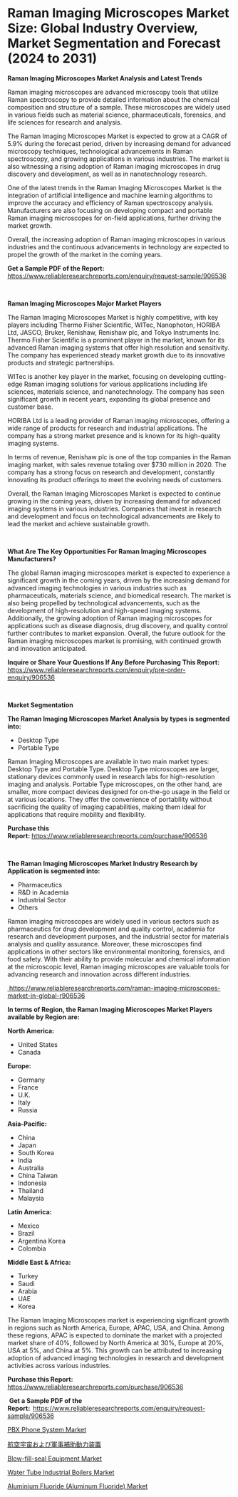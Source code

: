 <p><h1>Raman Imaging Microscopes Market Size: Global Industry Overview, Market Segmentation and Forecast (2024 to 2031)</h1></p><p><strong>Raman Imaging Microscopes Market Analysis and Latest Trends</strong></p>
<p><p>Raman imaging microscopes are advanced microscopy tools that utilize Raman spectroscopy to provide detailed information about the chemical composition and structure of a sample. These microscopes are widely used in various fields such as material science, pharmaceuticals, forensics, and life sciences for research and analysis.</p><p>The Raman Imaging Microscopes Market is expected to grow at a CAGR of 5.9% during the forecast period, driven by increasing demand for advanced microscopy techniques, technological advancements in Raman spectroscopy, and growing applications in various industries. The market is also witnessing a rising adoption of Raman imaging microscopes in drug discovery and development, as well as in nanotechnology research.</p><p>One of the latest trends in the Raman Imaging Microscopes Market is the integration of artificial intelligence and machine learning algorithms to improve the accuracy and efficiency of Raman spectroscopy analysis. Manufacturers are also focusing on developing compact and portable Raman imaging microscopes for on-field applications, further driving the market growth.</p><p>Overall, the increasing adoption of Raman imaging microscopes in various industries and the continuous advancements in technology are expected to propel the growth of the market in the coming years.</p></p>
<p><strong>Get a Sample PDF of the Report:&nbsp;</strong> <a href="https://www.reliableresearchreports.com/enquiry/request-sample/906536">https://www.reliableresearchreports.com/enquiry/request-sample/906536</a></p>
<p>&nbsp;</p>
<p><strong>Raman Imaging Microscopes Major Market Players</strong></p>
<p><p>The Raman Imaging Microscopes Market is highly competitive, with key players including Thermo Fisher Scientific, WITec, Nanophoton, HORIBA Ltd, JASCO, Bruker, Renishaw, Renishaw plc, and Tokyo Instruments Inc. Thermo Fisher Scientific is a prominent player in the market, known for its advanced Raman imaging systems that offer high resolution and sensitivity. The company has experienced steady market growth due to its innovative products and strategic partnerships.</p><p>WITec is another key player in the market, focusing on developing cutting-edge Raman imaging solutions for various applications including life sciences, materials science, and nanotechnology. The company has seen significant growth in recent years, expanding its global presence and customer base.</p><p>HORIBA Ltd is a leading provider of Raman imaging microscopes, offering a wide range of products for research and industrial applications. The company has a strong market presence and is known for its high-quality imaging systems.</p><p>In terms of revenue, Renishaw plc is one of the top companies in the Raman imaging market, with sales revenue totaling over $730 million in 2020. The company has a strong focus on research and development, constantly innovating its product offerings to meet the evolving needs of customers.</p><p>Overall, the Raman Imaging Microscopes Market is expected to continue growing in the coming years, driven by increasing demand for advanced imaging systems in various industries. Companies that invest in research and development and focus on technological advancements are likely to lead the market and achieve sustainable growth.</p></p>
<p>&nbsp;</p>
<p><strong>What Are The Key Opportunities For Raman Imaging Microscopes Manufacturers?</strong></p>
<p><p>The global Raman imaging microscopes market is expected to experience a significant growth in the coming years, driven by the increasing demand for advanced imaging technologies in various industries such as pharmaceuticals, materials science, and biomedical research. The market is also being propelled by technological advancements, such as the development of high-resolution and high-speed imaging systems. Additionally, the growing adoption of Raman imaging microscopes for applications such as disease diagnosis, drug discovery, and quality control further contributes to market expansion. Overall, the future outlook for the Raman imaging microscopes market is promising, with continued growth and innovation anticipated.</p></p>
<p><strong>Inquire or Share Your Questions If Any Before Purchasing This Report:</strong> <a href="https://www.reliableresearchreports.com/enquiry/pre-order-enquiry/906536">https://www.reliableresearchreports.com/enquiry/pre-order-enquiry/906536</a></p>
<p>&nbsp;</p>
<p><strong>Market Segmentation</strong></p>
<p><strong>The Raman Imaging Microscopes Market Analysis by types is segmented into:</strong></p>
<p><ul><li>Desktop Type</li><li>Portable Type</li></ul></p>
<p><p>Raman Imaging Microscopes are available in two main market types: Desktop Type and Portable Type. Desktop Type microscopes are larger, stationary devices commonly used in research labs for high-resolution imaging and analysis. Portable Type microscopes, on the other hand, are smaller, more compact devices designed for on-the-go usage in the field or at various locations. They offer the convenience of portability without sacrificing the quality of imaging capabilities, making them ideal for applications that require mobility and flexibility.</p></p>
<p><strong>Purchase this Report:&nbsp;</strong><a href="https://www.reliableresearchreports.com/purchase/906536">https://www.reliableresearchreports.com/purchase/906536</a></p>
<p>&nbsp;</p>
<p><strong>The Raman Imaging Microscopes Market Industry Research by Application is segmented into:</strong></p>
<p><ul><li>Pharmaceutics</li><li>R&D in Academia</li><li>Industrial Sector</li><li>Others</li></ul></p>
<p><p>Raman imaging microscopes are widely used in various sectors such as pharmaceutics for drug development and quality control, academia for research and development purposes, and the industrial sector for materials analysis and quality assurance. Moreover, these microscopes find applications in other sectors like environmental monitoring, forensics, and food safety. With their ability to provide molecular and chemical information at the microscopic level, Raman imaging microscopes are valuable tools for advancing research and innovation across different industries.</p></p>
<p><a href="https://www.reliableresearchreports.com/raman-imaging-microscopes-market-in-global-r906536">&nbsp;https://www.reliableresearchreports.com/raman-imaging-microscopes-market-in-global-r906536</a></p>
<p><strong>In terms of Region, the Raman Imaging Microscopes Market Players available by Region are:</strong></p>
<p>
    <p> <strong> North America: </strong>
        <ul>
            <li>United States</li>
            <li>Canada</li>
        </ul>
        </p> 
    <p> <strong> Europe: </strong>
        <ul>
            <li>Germany</li>
            <li>France</li>
            <li>U.K.</li>
            <li>Italy</li>
            <li>Russia</li>
        </ul>
        </p> 
    <p> <strong> Asia-Pacific: </strong>
        <ul>
            <li>China</li>
            <li>Japan</li>
            <li>South Korea</li>
            <li>India</li>
            <li>Australia</li>
            <li>China Taiwan</li>
            <li>Indonesia</li>
            <li>Thailand</li>
            <li>Malaysia</li>
        </ul>
        </p> 
    <p> <strong> Latin America: </strong>
        <ul>
            <li>Mexico</li>
            <li>Brazil</li>
            <li>Argentina Korea</li>
            <li>Colombia</li>
        </ul>
        </p> 
    <p> <strong> Middle East & Africa: </strong>
        <ul>
            <li>Turkey</li>
            <li>Saudi</li>
            <li>Arabia</li>
            <li>UAE</li>
            <li>Korea</li>
        </ul>
    </p>
    </p>
<p><p>The Raman Imaging Microscopes market is experiencing significant growth in regions such as North America, Europe, APAC, USA, and China. Among these regions, APAC is expected to dominate the market with a projected market share of 40%, followed by North America at 30%, Europe at 20%, USA at 5%, and China at 5%. This growth can be attributed to increasing adoption of advanced imaging technologies in research and development activities across various industries.</p></p>
<p><strong>Purchase this Report: </strong><a href="https://www.reliableresearchreports.com/purchase/906536">https://www.reliableresearchreports.com/purchase/906536</a></p>
<p>&nbsp;<strong>Get a Sample PDF of the Report:&nbsp;&nbsp;</strong><a href="https://www.reliableresearchreports.com/enquiry/request-sample/906536">https://www.reliableresearchreports.com/enquiry/request-sample/906536</a></p>
<p><strong></strong></p>
<p><p><a href="https://medium.com/@lauryframi644/pbx-phone-system-market-outlook-complete-industry-analysis-2024-to-2031-9e9fa40ac631">PBX Phone System Market</a></p><p><a href="https://medium.com/@shepardelmer/%E8%88%AA%E7%A9%BA%E5%AE%87%E5%AE%99%E3%81%8A%E3%82%88%E3%81%B3%E8%BB%8D%E4%BA%8B%E8%A3%9C%E5%8A%A9%E5%8B%95%E5%8A%9B%E3%83%A6%E3%83%8B%E3%83%83%E3%83%88%E5%B8%82%E5%A0%B4-2024%E5%B9%B4-2031%E5%B9%B4-%E6%A5%AD%E7%95%8C%E3%81%AE%E8%A6%8B%E8%AD%98%E3%81%A8%E6%8A%95%E8%B3%87%E6%A9%9F%E4%BC%9A-3775726544a0">航空宇宙および軍事補助動力装置</a></p><p><a href="https://github.com/lylyparadise/Market-Research-Report-List-5/blob/main/blow-fill-seal-equipment-market.md">Blow-fill-seal Equipment Market</a></p><p><a href="https://github.com/GroverBarry/Market-Research-Report-List-7/blob/main/water-tube-industrial-boilers-market.md">Water Tube Industrial Boilers Market</a></p><p><a href="https://issuu.com/reportprime-2/docs/aluminium-fluoride-aluminum-fluorid_a49dded2fe066a">Aluminium Fluoride (Aluminum Fluoride) Market</a></p></p>